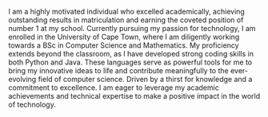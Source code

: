  I am a highly motivated individual who excelled academically,
 achieving outstanding results in matriculation and earning the coveted position of number 1 at my school. 
 Currently pursuing my passion for technology, I am enrolled in the University of Cape Town, 
 where I am diligently working towards a BSc in Computer Science and Mathematics.
 My proficiency extends beyond the classroom, as I have developed strong coding skills in both Python and Java.
 These languages serve as powerful tools for me to bring my innovative ideas to life and contribute meaningfully to the ever-evolving field of computer science.
 Driven by a thirst for knowledge and a commitment to excellence.
 I am eager to leverage my academic achievements and technical expertise to make a positive impact in the world of technology.

